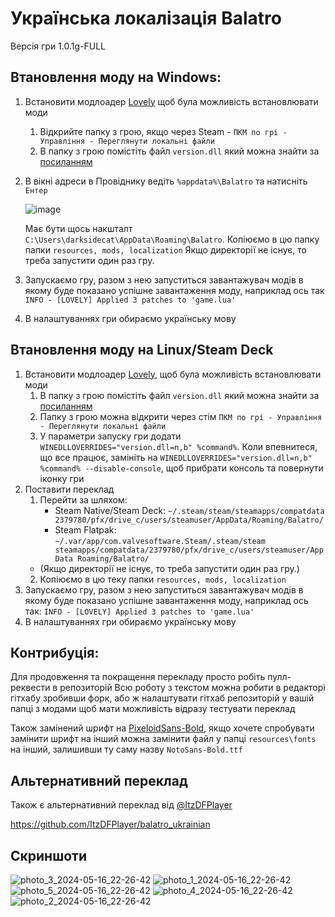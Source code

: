 # Українська локалізація Balatro

Версія гри 1.0.1g-FULL

## Втановлення моду на Windows:

1) Встановити модлоадер [Lovely](https://github.com/ethangreen-dev/lovely-injector) щоб була можливість встановлювати моди
    1. Відкрийте папку з грою, якщо через Steam - `ПКМ по грі - Управління - Переглянути локальні файли`
    1. В папку з грою помістіть файл `version.dll` який можна знайти за [посиланням](https://github.com/ethangreen-dev/lovely-injector/releases)
  
2) В вікні адреси в Провіднику ведіть `%appdata%\Balatro` та натисніть `Ентер`
   
   ![image](https://github.com/darksidecat/balatro_ukrainian/assets/1649575/b28ec5dd-e9e0-4b1e-bfa0-c9d5e6744a1f)
   
   Має бути щось накшталт `C:\Users\darksidecat\AppData\Roaming\Balatro`. 
   Копіюємо в цю папку папки `resources, mods, localization`
   Якщо директорії не існує, то треба запустити один раз гру. 

4) Запускаємо гру, разом з нею запуститься завантажувач модів в якому буде показано успішне завантаження моду, наприклад ось так
  ```INFO - [LOVELY] Applied 3 patches to 'game.lua'```
5) В налаштуваннях гри обираємо українську мову

## Втановлення моду на Linux/Steam Deck

1) Встановити модлоадер [Lovely](https://github.com/ethangreen-dev/lovely-injector), щоб була можливість встановлювати моди
    1. В папку з грою помістіть файл `version.dll` який можна знайти за [посиланням](https://github.com/ethangreen-dev/lovely-injector/releases)
    2. Папку з грою можна відкрити через стім `ПКМ по грі - Управління - Переглянути локальні файли`
    3. У параметри запуску гри додати `WINEDLLOVERRIDES="version.dll=n,b" %command%`. Коли впевнитеся, що все працює, замініть на `WINEDLLOVERRIDES="version.dll=n,b" %command% --disable-console`, щоб прибрати консоль та повернути іконку гри 
2) Поставити переклад
    1. Перейти за шляхом:
        - Steam Native/Steam Deck: `~/.steam/steam/steamapps/compatdata 2379780/pfx/drive_c/users/steamuser/AppData/Roaming/Balatro/` 
        - Steam Flatpak: `~/.var/app/com.valvesoftware.Steam/.steam/steam steamapps/compatdata/2379780/pfx/drive_c/users/steamuser/AppData Roaming/Balatro/`
      * (Якщо директорії не існує, то треба запустити один раз гру.)
    2. Копіюємо в цю теку папки `resources, mods, localization`
4) Запускаємо гру, разом з нею запуститься завантажувач модів в якому буде показано успішне завантаження моду, наприклад ось так:
  ```INFO - [LOVELY] Applied 3 patches to 'game.lua'```
5) В налаштуваннях гри обираємо українську мову

## Контрибуція:
  Для продовження та покращення перекладу просто робіть пулл-реквести в репозиторій
  Всю роботу з текстом можна робити в редакторі гітхабу зробивши форк, або ж  налаштувати гітхаб репозиторій у вашій папці з модами щоб мати можливість відразу тестувати переклад


Також замінений шрифт на [PixeloidSans-Bold](https://ggbot.itch.io/pixeloid-font), якщо хочете спробувати замінити шрифт на інший
можна замінити файл у папці `resources\fonts` на інший, залишивши ту саму назву `NotoSans-Bold.ttf`

## Альтернативний переклад
Також є альтернативний переклад від [@ItzDFPlayer](https://github.com/ItzDFPlayer)

https://github.com/ItzDFPlayer/balatro_ukrainian

## Скриншоти
![photo_3_2024-05-16_22-26-42](https://github.com/darksidecat/balatro_ukrainian/assets/58224121/d8a0640a-5c4e-4262-b34c-247de6bd5a28)
![photo_1_2024-05-16_22-26-42](https://github.com/darksidecat/balatro_ukrainian/assets/58224121/c9a27575-e556-41e0-a4ab-5ece9fa471b1)
![photo_5_2024-05-16_22-26-42](https://github.com/darksidecat/balatro_ukrainian/assets/58224121/698285a8-6d1b-4316-ae44-b2344854eefe)
![photo_4_2024-05-16_22-26-42](https://github.com/darksidecat/balatro_ukrainian/assets/58224121/ed513c2a-dfb7-4542-9b42-726c927adeb9)
![photo_2_2024-05-16_22-26-42](https://github.com/darksidecat/balatro_ukrainian/assets/58224121/584fd604-e7fc-4e46-a1eb-60b675903a30)


